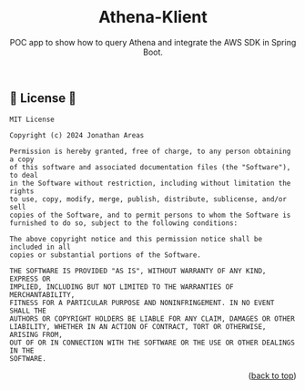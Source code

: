 <a name="readme-top"></a>
<br />
<div align="center">
<h1 align = "center">
<b>Athena-Klient</b>
</h1>
    <!-- Add/Remove categories depending on your project -->
  <p align="center">
    POC app to show how to query Athena and integrate the AWS SDK in Spring Boot.

  </p>
</div>

<br />

## 📜 License 📜

<!-- Change this license for the one used in your project -->

```
MIT License

Copyright (c) 2024 Jonathan Areas

Permission is hereby granted, free of charge, to any person obtaining a copy
of this software and associated documentation files (the "Software"), to deal
in the Software without restriction, including without limitation the rights
to use, copy, modify, merge, publish, distribute, sublicense, and/or sell
copies of the Software, and to permit persons to whom the Software is
furnished to do so, subject to the following conditions:

The above copyright notice and this permission notice shall be included in all
copies or substantial portions of the Software.

THE SOFTWARE IS PROVIDED "AS IS", WITHOUT WARRANTY OF ANY KIND, EXPRESS OR
IMPLIED, INCLUDING BUT NOT LIMITED TO THE WARRANTIES OF MERCHANTABILITY,
FITNESS FOR A PARTICULAR PURPOSE AND NONINFRINGEMENT. IN NO EVENT SHALL THE
AUTHORS OR COPYRIGHT HOLDERS BE LIABLE FOR ANY CLAIM, DAMAGES OR OTHER
LIABILITY, WHETHER IN AN ACTION OF CONTRACT, TORT OR OTHERWISE, ARISING FROM,
OUT OF OR IN CONNECTION WITH THE SOFTWARE OR THE USE OR OTHER DEALINGS IN THE
SOFTWARE.
```

<p align="right">(<a href="#readme-top">back to top</a>)</p>